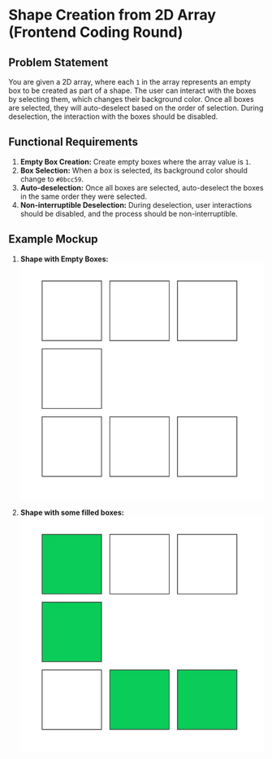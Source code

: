 # Shape Creation from 2D Array (Frontend Coding Round)

## Problem Statement

You are given a 2D array, where each `1` in the array represents an empty box to be created as part of a shape. The user can interact with the boxes by selecting them, which changes their background color. Once all boxes are selected, they will auto-deselect based on the order of selection. During deselection, the interaction with the boxes should be disabled.

## Functional Requirements

1. **Empty Box Creation:** Create empty boxes where the array value is `1`.
2. **Box Selection:** When a box is selected, its background color should change to `#0bcc59`.
3. **Auto-deselection:** Once all boxes are selected, auto-deselect the boxes in the same order they were selected.
4. **Non-interruptible Deselection:** During deselection, user interactions should be disabled, and the process should be non-interruptible.

## Example Mockup

1. **Shape with Empty Boxes:**
   ![alt text](image.png)

1. **Shape with some filled boxes:**
   ![alt text](image-1.png)
